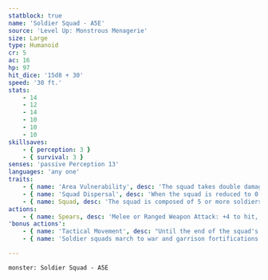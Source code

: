 ```yaml
---
statblock: true
name: 'Soldier Squad - A5E'
source: 'Level Up: Monstrous Menagerie'
size: Large
type: Humanoid
cr: 5
ac: 16
hp: 97
hit_dice: '15d8 + 30'
speed: '30 ft.'
stats:
    - 14
    - 12
    - 14
    - 10
    - 10
    - 10
skillsaves:
    - { perception: 3 }
    - { survival: 3 }
senses: 'passive Perception 13'
languages: 'any one'
traits:
    - { name: 'Area Vulnerability', desc: 'The squad takes double damage from any effect that targets an area.' }
    - { name: 'Squad Dispersal', desc: 'When the squad is reduced to 0 hit points, it turns into 2 (1d4) soldiers with 9 hit points each.' }
    - { name: Squad, desc: 'The squad is composed of 5 or more soldiers. If it is subjected to a spell, attack, or other effect that affects only one target, it takes any damage but ignores other effects. It can share its space with Medium or smaller creatures or objects. The squad can move through any opening large enough for one Medium creature without squeezing.' }
actions:
    - { name: Spears, desc: 'Melee or Ranged Weapon Attack: +4 to hit, reach 5 ft. or range 20/60 ft., one target. Hit: 31 (6d6 + 10) piercing damage, or half damage if the squad is bloodied.' }
'bonus actions':
    - { name: 'Tactical Movement', desc: "Until the end of the squad's turn, their Speed is halved and their movement doesn't provoke opportunity attacks." }
    - { name: 'Soldier squads march to war and garrison fortifications', desc: '' }

---
```

```statblock
monster: Soldier Squad - A5E
```
